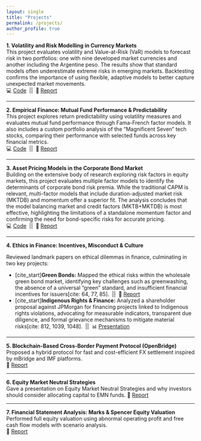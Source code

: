 ```yaml
---
layout: single
title: "Projects"
permalink: /projects/
author_profile: true
---
```


**1. Volatility and Risk Modelling in Currency Markets**  
This project evaluates volatility and Value-at-Risk (VaR) models to forecast risk in two portfolios: one with nine developed market currencies and another including the Argentine peso. The results show that standard models often underestimate extreme risks in emerging markets. Backtesting confirms the importance of using flexible, adaptive models to better capture unexpected market movements.  
💻 <a href="https://github.com/shreyasxi/Forecasting-and-Backtesting-Risk-Models-for-FX-Portfolios/blob/master/RM%20Code%20Script.R" target="_blank">Code</a> &nbsp;||&nbsp; 📕 <a href="/files/Volatility Forecasting and Risk Modelling Report.pdf" target="_blank">Report</a>

---

**2. Empirical Finance: Mutual Fund Performance & Predictability**  
This project explores return predictability using volatility measures and evaluates mutual fund performance through Fama-French factor models. It also includes a custom portfolio analysis of the “Magnificent Seven” tech stocks, comparing their performance with selected funds across key financial metrics.  
💻 <a href="[https://github.com/shreyasxi/Return-Predictability-and-Fund-Evaluation/blob/main/Group_2_All_Parts_Codes.ipynb](https://github.com/shreyasxi/Forecasting-and-Backtesting-Risk-Models-for-FX-Portfolios/blob/master/RM%20Code%20Script.R)" target="_blank">Code</a> &nbsp;||&nbsp; 📕 <a href="/files/Empirical Finance Report.pdf" target="_blank">Report</a>

---

**3. Asset Pricing Models in the Corporate Bond Market**  
Building on the extensive body of research exploring risk factors in equity markets, this project evaluates multiple factor models to identify the determinants of corporate bond risk premia. While the traditional CAPM is relevant, multi-factor models that include duration-adjusted market risk (MKTDB) and momentum offer a superior fit. The analysis concludes that the model balancing market and credit factors (MKTB+MKTDB) is most effective, highlighting the limitations of a standalone momentum factor and confirming the need for bond-specific risks for accurate pricing.  
💻 <a href="https://github.com/shreyasxi/Asset-Pricing-in-the-Bond-Market/blob/main/Code%20Script%20and%20Workspace%20Object/R%20Script%20(Group%2026).R" target="_blank">Code</a> &nbsp;||&nbsp; 📕 <a href="/files/Asset Pricing Report.pdf" target="_blank">Report</a>

---

**4. Ethics in Finance: Incentives, Misconduct & Culture**

Reviewed landmark papers on ethical dilemmas in finance, culminating in two key projects:
* [cite_start]**Green Bonds:** Mapped the ethical risks within the wholesale green bond market, identifying key challenges such as greenwashing, the absence of a universal “green” standard, and insufficient financial incentives for issuers[cite: 64, 77, 85]. &nbsp;||&nbsp; 📕 <a href="/files/5582804_Ethics.pdf" target="_blank">Report</a>
* [cite_start]**Indigenous Rights & Finance:** Analyzed a shareholder proposal against JPMorgan for financing projects linked to Indigenous rights violations, advocating for measurable indicators, transparent due diligence, and formal grievance mechanisms to mitigate material risks[cite: 812, 1039, 1048]. &nbsp;||&nbsp; 📊 <a href="/files/Group%2011_Ethics.pptx" target="_blank">Presentation</a>

---

**5. Blockchain-Based Cross-Border Payment Protocol (OpenBridge)**  
Proposed a hybrid protocol for fast and cost-efficient FX settlement inspired by mBridge and IMF platforms.  
📕 <a href="/files/Fintech_Assignment.pdf" target="_blank">Report</a>

---

**6. Equity Market Neutral Strategies**  
Gave a presentation on Equity Market Neutral Strategies and why investors should consider allocating capital to EMN funds.
📕 <a href="/files/Group 10 -Equity Market Neutral.pdf" target="_blank">Report</a>

---

**7. Financial Statement Analysis: Marks & Spencer Equity Valuation**  
Performed full equity valuation using abnormal operating profit and free cash flow models with scenario analysis.  
📕 <a href="/files/FRSA.pdf" target="_blank">Report</a>
